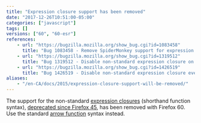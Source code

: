 ```yaml
---
title: "Expression closure support has been removed"
date: "2017-12-26T10:51:00-05:00"
categories: ["javascript"]
tags: []
versions: ["60", "60-esr"]
references:
    - url: "https://bugzilla.mozilla.org/show_bug.cgi?id=1083458"
      title: "Bug 1083458 - Remove SpiderMonkey support for expression closures (shorthand function syntax)"
    - url: "https://bugzilla.mozilla.org/show_bug.cgi?id=1319512"
      title: "Bug 1319512 - Disable non-standard expression closure on nightly-only"
    - url: "https://bugzilla.mozilla.org/show_bug.cgi?id=1426519"
      title: "Bug 1426519 - Disable non-standard expression closure everywhere"
aliases:
    - "/en-CA/docs/2015/expression-closure-support-will-be-removed/"
---
```

The support for the non-standard [expression closures](https://developer.mozilla.org/docs/Web/JavaScript/Reference/Operators/Expression_closures) (shorthand function syntax), [deprecated since Firefox 45](https://www.fxsitecompat.dev/en-CA/docs/2015/expression-closures-are-now-deprecated/), has been removed with Firefox 60. Use the standard [arrow function](https://developer.mozilla.org/docs/Web/JavaScript/Reference/Functions/Arrow_functions) syntax instead.
